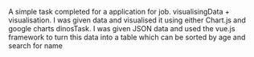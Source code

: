 A simple task completed for a application for job. 
visualisingData + visualisation. I was given data and visualised it using either Chart.js and google charts
dinosTask. I was given JSON data and used the vue.js framework to turn this data into a table which can be sorted by age and search for name
